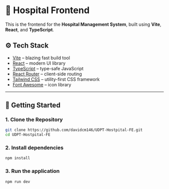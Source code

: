 # 🏥 Hospital Frontend

This is the frontend for the **Hospital Management System**, built using **Vite**, **React**, and **TypeScript**.

## ⚙️ Tech Stack

- [Vite](https://vitejs.dev/) – blazing fast build tool
- [React](https://react.dev/) – modern UI library
- [TypeScript](https://www.typescriptlang.org/) – type-safe JavaScript
- [React Router](https://reactrouter.com/) – client-side routing
- [Tailwind CSS](https://tailwindcss.com/) – utility-first CSS framework
- [Font Awesome](https://fontawesome.com/) – icon library

---

## 🚀 Getting Started

### 1. Clone the Repository

```bash
git clone https://github.com/davidcm146/UDPT-Hostpital-FE.git
cd UDPT-Hostpital-FE
```

### 2. Install dependencies
```bash
npm install
```

### 3. Run the application
```bash
npm run dev
```

